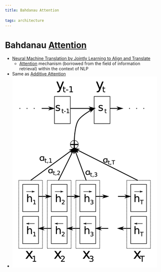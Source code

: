 ```yaml
---
title: Bahdanau Attention

tags: architecture 
---
```


# Bahdanau [Attention](Attention.md)
- [Neural Machine Translation by Jointly Learning to Align and Translate](https://arxiv.org/abs/1409.0473)
	- [Attention](Attention.md) mechanism (borrowed from the field of information retrieval) within the context of NLP
- Same as [Additive Attention](Additive%20Attention.md)
- ![](assets/Pasted%20image%2020220621170726.png)






































